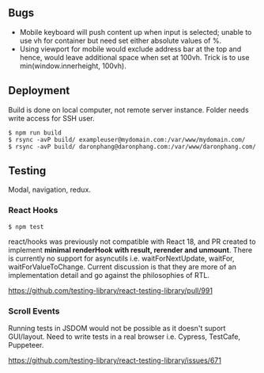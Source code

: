 ## Bugs

- Mobile keyboard will push content up when input is selected; unable to use vh for container but need set either absolute values of %.
- Using viewport for mobile would exclude address bar at the top and hence, would leave additional space when set at 100vh. Trick is to use min(window.innerheight, 100vh).

## Deployment

Build is done on local computer, not remote server instance. Folder needs write access for SSH user.

```console
$ npm run build
$ rsync -avP build/ exampleuser@mydomain.com:/var/www/mydomain.com/
$ rsync -avP build/ daronphang@daronphang.com:/var/www/daronphang.com/
```

## Testing

Modal, navigation, redux.

### React Hooks

```console
$ npm test
```

react/hooks was previously not compatible with React 18, and PR created to implement **minimal renderHook with result, rerender and unmount**. There is currently no support for asyncutils i.e. waitForNextUpdate, waitFor, waitForValueToChange. Current discussion is that they are more of an implementation detail and go against the philosophies of RTL.

https://github.com/testing-library/react-testing-library/pull/991


### Scroll Events

Running tests in JSDOM would not be possible as it doesn't suport GUI/layout. Need to write tests in a real browser i.e. Cypress, TestCafe, Puppeteer.

https://github.com/testing-library/react-testing-library/issues/671